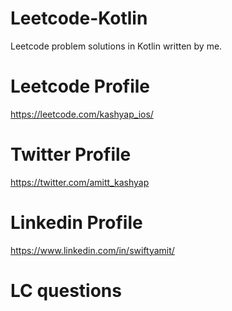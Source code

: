 # Leetcode-Kotlin
Leetcode problem solutions in Kotlin written by me. 

# Leetcode Profile 
https://leetcode.com/kashyap_ios/

# Twitter Profile 
https://twitter.com/amitt_kashyap

# Linkedin Profile 
https://www.linkedin.com/in/swiftyamit/

# LC questions 


